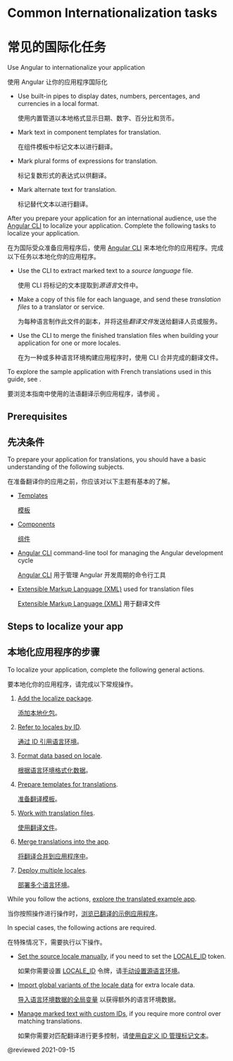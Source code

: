 # Common Internationalization tasks

# 常见的国际化任务

Use Angular to internationalize your application

使用 Angular 让你的应用程序国际化

* Use built-in pipes to display dates, numbers, percentages, and currencies in a local format.

  使用内置管道以本地格式显示日期、数字、百分比和货币。

* Mark text in component templates for translation.

  在组件模板中标记文本以进行翻译。

* Mark plural forms of expressions for translation.

  标记复数形式的表达式以供翻译。

* Mark alternate text for translation.

  标记替代文本以进行翻译。

After you prepare your application for an international audience, use the [Angular CLI][AioCliMain] to localize your application.
Complete the following tasks to localize your application.

在为国际受众准备应用程序后，使用 [Angular CLI][AioCliMain] 来本地化你的应用程序。完成以下任务以本地化你的应用程序。

* Use the CLI to extract marked text to a *source language* file.

  使用 CLI 将标记的文本提取到*源语言*文件中。

* Make a copy of this file for each language, and send these *translation files* to a translator or service.

  为每种语言制作此文件的副本，并将这些*翻译文件*发送给翻译人员或服务。

* Use the CLI to merge the finished translation files when building your application for one or more locales.

  在为一种或多种语言环境构建应用程序时，使用 CLI 合并完成的翻译文件。

<div class="alert is-helpful">

To explore the sample application with French translations used in this guide, see <live-example></live-example>.

要浏览本指南中使用的法语翻译示例应用程序，请参阅<live-example></live-example> 。

</div>

## Prerequisites

## 先决条件

To prepare your application for translations, you should have a basic understanding of the following subjects.

在准备翻译你的应用之前，你应该对以下主题有基本的了解。

* [Templates][AioGuideGlossaryTemplate]

  [模板][AioGuideGlossaryTemplate]

* [Components][AioGuideGlossaryComponent]

  [组件][AioGuideGlossaryComponent]

* [Angular CLI][AioGuideGlossaryCommandLineInterfaceCli] command-line tool for managing the Angular development cycle

  [Angular CLI][AioGuideGlossaryCommandLineInterfaceCli] 用于管理 Angular 开发周期的命令行工具

* [Extensible Markup Language (XML)][W3Xml] used for translation files

  [Extensible Markup Language (XML)][W3Xml] 用于翻译文件

## Steps to localize your app

## 本地化应用程序的步骤

To localize your application, complete the following general actions.

要本地化你的应用程序，请完成以下常规操作。

1. [Add the localize package][AioGuideI18nCommonAddPackage].

   [添加本地化包][AioGuideI18nCommonAddPackage]。

1. [Refer to locales by ID][AioGuideI18nCommonLocaleId].

   [通过 ID 引用语言环境][AioGuideI18nCommonLocaleId]。

1. [Format data based on locale][AioGuideI18nCommonFormatDataLocale].

   [根据语言环境格式化数据][AioGuideI18nCommonFormatDataLocale]。

1. [Prepare templates for translations][AioGuideI18nCommonPrepare].

   [准备翻译模板][AioGuideI18nCommonPrepare]。

1. [Work with translation files][AioGuideI18nCommonTranslationFiles].

   [使用翻译文件][AioGuideI18nCommonTranslationFiles]。

1. [Merge translations into the app][AioGuideI18nCommonMerge].

   [将翻译合并到应用程序中][AioGuideI18nCommonMerge]。

1. [Deploy multiple locales][AioGuideI18nCommonDeploy].

   [部署多个语言环境][AioGuideI18nCommonDeploy]。

While you follow the actions, [explore the translated example app][AioGuideI18nExample].

当你按照操作进行操作时，[浏览已翻译的示例应用程序][AioGuideI18nExample]。

In special cases, the following actions are required.

在特殊情况下，需要执行以下操作。

* [Set the source locale manually][AioGuideI18nOptionalManualSourceLocale], if you need to set the [LOCALE_ID][AioApiCoreLocaleId] token.

  如果你需要设置 [LOCALE_ID][AioApiCoreLocaleId] 令牌，请[手动设置源语言环境][AioGuideI18nOptionalManualSourceLocale]。

* [Import global variants of the locale data][AioGuideI18nOptionalImportGlobalVariants] for extra locale data.

  [导入语言环境数据的全局变量][AioGuideI18nOptionalImportGlobalVariants] 以获得额外的语言环境数据。

* [Manage marked text with custom IDs][AioGuideI18nOptionalManageMarkedText], if you require more control over matching translations.

  如果你需要对匹配翻译进行更多控制，请[使用自定义 ID 管理标记文本][AioGuideI18nOptionalManageMarkedText]。

<!-- links -->

[AioApiCoreLocaleId]: api/core/LOCALE_ID "LOCALE_ID | Core - API | Angular"

[AioCliMain]: cli "CLI Overview and Command Reference | Angular"

[AioGuideGlossaryCommandLineInterfaceCli]: guide/glossary#command-line-interface-cli "command-line interface (CLI) - Glossary | Angular"

[AioGuideGlossaryComponent]: guide/glossary#component "component - Glossary | Angular"

[AioGuideGlossaryTemplate]: guide/glossary#template "template - Glossary | Angular"

[AioGuideI18nCommonAddPackage]: guide/i18n-common-add-package "Common Internationalization task #1: Add the localize package | Angular"

[AioGuideI18nCommonDeploy]: guide/i18n-common-deploy "Deploy multiple locales | Angular"

[AioGuideI18nCommonFormatDataLocale]: guide/i18n-common-format-data-locale "Format data based on locale | Angular"

[AioGuideI18nCommonLocaleId]: guide/i18n-common-locale-id "Refer to locales by ID | Angular"

[AioGuideI18nCommonMerge]: guide/i18n-common-merge "Merge translations into the application | Angular"

[AioGuideI18nCommonPrepare]: guide/i18n-common-prepare "Prepare templates for translations | Angular"

[AioGuideI18nCommonTranslationFiles]: guide/i18n-common-translation-files "Work with translation files | Angular"

[AioGuideI18nExample]: guide/i18n-example "Example Angular application: Explore the translated example application | Angular"

[AioGuideI18nOptionalManageMarkedText]: guide/i18n-optional-manage-marked-text "Manage marked text with custom IDs | Angular"

[AioGuideI18nOptionalImportGlobalVariants]: guide/i18n-optional-import-global-variants "Import global variants of the locale data | Angular"

[AioGuideI18nOptionalManualSourceLocale]: guide/i18n-optional-manual-source-locale "Set the source locale manually | Angular"

<!-- externla links -->

[W3Xml]: https://www.w3.org/XML "Extensible Markup Language (XML) | W3C"

<!-- end links -->

@reviewed 2021-09-15
